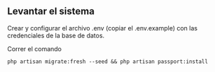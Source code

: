 ## Levantar el sistema

Crear y configurar el archivo .env (copiar el .env.example) con las credenciales de la base de datos.

Correr el comando 
```
php artisan migrate:fresh --seed && php artisan passport:install
```